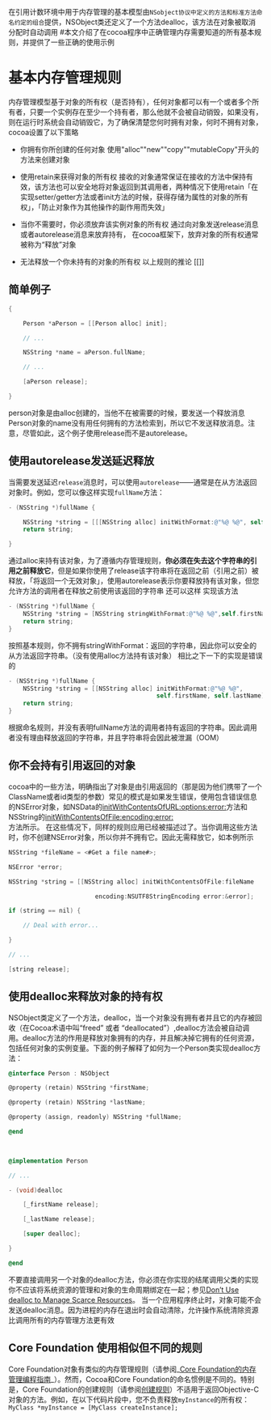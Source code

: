 在引用计数环境中用于内存管理的基本模型由`NSobject协议中定义的方法和标准方法命名约定的组合`提供，NSObject类还定义了一个方法dealloc，该方法在对象被取消分配时自动调用
#本文介绍了在cocoa程序中正确管理内存需要知道的所有基本规则，并提供了一些正确的使用示例
# 基本内存管理规则
内存管理模型基于对象的所有权（是否持有），任何对象都可以有一个或者多个所有者，只要一个实例存在至少一个持有者，那么他就不会被自动销毁，如果没有，则在运行时系统会自动销毁它，为了确保清楚您何时拥有对象，何时不拥有对象，cocoa设置了以下策略
- 你拥有你所创建的任何对象
	使用"alloc""new""copy""mutableCopy"开头的方法来创建对象
- 使用retain来获得对象的所有权
	接收的对象通常保证在接收的方法中保持有效，该方法也可以安全地将对象返回到其调用者，两种情况下使用retain「在实现setter/getter方法或者init方法的时候，获得存储为属性的对象的所有权」，「防止对象作为其他操作的副作用而失效」
	
- 当你不需要时，你必须放弃该实例对象的所有权
	通过向对象发送release消息或者autorelease消息来放弃持有， 在cocoa框架下，放弃对象的所有权通常被称为“释放”对象
- 无法释放一个你未持有的对象的所有权
	以上规则的推论
	[[]]
## 简单例子
```objective-c
{

    Person *aPerson = [[Person alloc] init];

    // ...

    NSString *name = aPerson.fullName;

    // ...

    [aPerson release];

}
```

person对象是由alloc创建的，当他不在被需要的时候，要发送一个释放消息
Person对象的name没有用任何拥有的方法检索到，所以它不发送释放消息。注意，尽管如此，这个例子使用release而不是autorelease。
## 使用autorelease发送延迟释放
当需要发送延迟`release`消息时，可以使用`autorelease`——通常是在从方法返回对象时。例如，您可以像这样实现`fullName`方法：
```objective-c
- (NSString *)fullName {

    NSString *string = [[[NSString alloc] initWithFormat:@"%@ %@", self.firstName, self.lastName] autorelease];
    return string;

}
```
通过alloc来持有该对象，为了遵循内存管理规则，**你必须在失去这个字符串的引用之前释放它**，但是如果你使用了release该字符串将在返回之前（引用之前）被释放，「将返回一个无效对象」，使用autorelease表示你要释放持有该对象，但您允许方法的调用者在释放之前使用该返回的字符串
还可以这样 实现该方法
```objective-c
- (NSString *)fullName {
    NSString *string = [NSString stringWithFormat:@"%@ %@",self.firstName, self.lastName];
    return string;
}
```
按照基本规则，你不拥有stringWithFormat：返回的字符串，因此你可以安全的从方法返回字符串。（没有使用alloc方法持有该对象）
相比之下一下的实现是错误的
```objective-c
- (NSString *)fullName {
    NSString *string = [[NSString alloc] initWithFormat:@"%@ %@",
                                         self.firstName, self.lastName];
    return string;
}
```
根据命名规则，并没有表明fullName方法的调用者持有返回的字符串。因此调用者没有理由释放返回的字符串，并且字符串将会因此被泄漏（OOM）
## 你不会持有引用返回的对象
cocoa中的一些方法，明确指出了对象是由引用返回的（那是因为他们携带了一个ClassName或者id类型的参数）常见的模式是如果发生错误，使用包含错误信息的NSError对象，如NSData的[initWithContentsOfURL:options:error:](https://link.jianshu.com/?t=https%3A%2F%2Fdeveloper.apple.com%2Fdocumentation%2Ffoundation%2Fnsdata%2F1407864-initwithcontentsofurl)方法和NSString的[initWithContentsOfFile:encoding:error:](https://link.jianshu.com/?t=https%3A%2F%2Fdeveloper.apple.com%2Fdocumentation%2Ffoundation%2Fnsstring%2F1412610-initwithcontentsoffile)  
方法所示。
在这些情况下，同样的规则应用已经被描述过了。当你调用这些方法时，你不创建NSError对象，所以你并不拥有它。因此无需释放它，如本例所示
```objective-c
NSString *fileName = <#Get a file name#>;

NSError *error;

NSString *string = [[NSString alloc] initWithContentsOfFile:fileName

                        encoding:NSUTF8StringEncoding error:&error];

if (string == nil) {

    // Deal with error...

}

// ...

[string release];
```
## 使用dealloc来释放对象的持有权
NSObject类定义了一个方法，dealloc，当一个对象没有拥有者并且它的内存被回收（在Cocoa术语中叫“freed” 或者 “deallocated”）,dealloc方法会被自动调用。dealloc方法的作用是释放对象拥有的内存，并且解决掉它拥有的任何资源，包括任何对象的实例变量。下面的例子解释了如何为一个Person类实现dealloc方法：
```objective-c
@interface Person : NSObject

@property (retain) NSString *firstName;

@property (retain) NSString *lastName;

@property (assign, readonly) NSString *fullName;

@end

 

@implementation Person

// ...

- (void)dealloc

    [_firstName release];

    [_lastName release];

    [super dealloc];

}

@end
```
不要直接调用另一个对象的dealloc方法，你必须在你实现的结尾调用父类的实现你不应该将系统资源的管理和对象的生命周期绑定在一起；参见[Don’t Use dealloc to Manage Scarce Resources](https://link.jianshu.com/?t=https%3A%2F%2Fdeveloper.apple.com%2Flibrary%2Fcontent%2Fdocumentation%2FCocoa%2FConceptual%2FMemoryMgmt%2FArticles%2FmmPractical.html%23%2F%2Fapple_ref%2Fdoc%2Fuid%2FTP40004447-SW13)。
当一个应用程序终止时，对象可能不会发送dealloc消息。因为进程的内存在退出时会自动清除，允许操作系统清除资源比调用所有的内存管理方法更有效
## Core Foundation 使用相似但不同的规则
Core Foundation对象有类似的内存管理规则（请参阅_[Core Foundation的内存管理编程指南](https://developer.apple.com/library/archive/documentation/CoreFoundation/Conceptual/CFMemoryMgmt/CFMemoryMgmt.html#//apple_ref/doc/uid/10000127i)_）。然而，Cocoa和Core Foundation的命名惯例是不同的。特别是，Core Foundation的创建规则（请参阅[创建规则](https://developer.apple.com/library/archive/documentation/CoreFoundation/Conceptual/CFMemoryMgmt/Concepts/Ownership.html#//apple_ref/doc/uid/20001148-103029)）不适用于返回Objective-C对象的方法。例如，在以下代码片段中，您不负责释放`myInstance`的所有权：
`MyClass *myInstance = [MyClass createInstance];`
